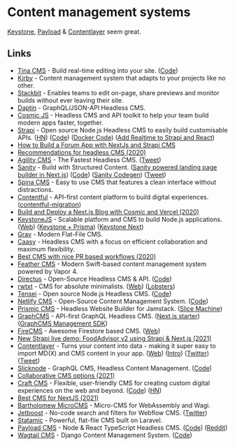 # Content management systems

[Keystone](https://keystonejs.com/), [Payload](https://payloadcms.com/) & [Contentlayer](https://www.contentlayer.dev/) seem great.

## Links

- [Tina CMS](https://tinacms.org/) - Build real-time editing into your site. ([Code](https://github.com/tinacms/tinacms))
- [Kirby](https://getkirby.com/) - Content management system that adapts to your projects like no other.
- [Stackbit](https://www.stackbit.com/) - Enables teams to edit on-page, share previews and monitor builds without ever leaving their site.
- [Daptin](https://github.com/daptin/daptin) - GraphQL/JSON-API Headless CMS.
- [Cosmic JS](https://www.cosmicjs.com/) - Headless CMS and API toolkit to help your team build modern apps faster, together.
- [Strapi](https://strapi.io/) - Open source Node.js Headless CMS to easily build customisable APIs. ([HN](https://news.ycombinator.com/item?id=23453530)) ([Code](https://github.com/strapi/strapi)) ([Docker Code](https://github.com/strapi/strapi-docker)) ([Add Realtime to Strapi and React](https://xen.codes/add-realtime-to-strapi-and-react))
- [How to Build a Forum App with NextJs and Strapi CMS](https://strapi.io/blog/how-to-build-a-forum-app-with-next-js-and-strapi-cms)
- [Recommendations for headless CMS (2020)](https://twitter.com/jorilallo/status/1273374053852753921)
- [Agility CMS](https://agilitycms.com/) - The Fastest Headless CMS. ([Tweet](https://twitter.com/rauchg/status/1274418537126219776))
- [Sanity](https://www.sanity.io/) - Build with Structured Content. ([Sanity powered landing page builder in Next.js](https://github.com/sanity-io/sanity-template-nextjs-landing-pages)) ([Code](https://github.com/sanity-io/sanity)) ([Sanity Codegen](https://github.com/ricokahler/sanity-codegen)) ([Tweet](https://twitter.com/kmelve/status/1447674577732186114))
- [Spina CMS](https://github.com/SpinaCMS/Spina) - Easy to use CMS that features a clean interface without distractions.
- [Contentful](https://www.contentful.com/) - API-first content platform to build digital experiences. ([contentful-migration](https://github.com/contentful/contentful-migration))
- [Build and Deploy a Next.js Blog with Cosmic and Vercel (2020)](https://vercel.com/guides/deploying-next-and-cosmic-with-vercel)
- [KeystoneJS](https://github.com/keystonejs/keystone) - Scalable platform and CMS to build Node.js applications. ([Web](https://www.keystonejs.com/)) ([Keystone + Prisma](https://www.keystonejs.com/blog/prisma-adapter)) ([Keystone Next](https://next.keystonejs.com/))
- [Grav](https://getgrav.org/) - Modern Flat-File CMS.
- [Caasy](https://caasy.io/) - Headless CMS with a focus on efficient collaboration and maximum flexibility.
- [Best CMS with nice PR based workflows (2020)](https://twitter.com/rauchg/status/1323053624688173056)
- [Feather CMS](https://github.com/BinaryBirds/feather) - Modern Swift-based content management system powered by Vapor 4.
- [Directus](https://directus.io/) - Open-Source Headless CMS & API. ([Code](https://github.com/directus/directus))
- [rwtxt](https://github.com/schollz/rwtxt) - CMS for absolute minimalists. ([Web](https://rwtxt.com/public)) ([Lobsters](https://lobste.rs/s/xrqaxh/schollz_rwtxt_cms_for_absolute))
- [Tensei](https://tenseijs.com/) - Open source Node.js Headless CMS. ([Code](https://github.com/tenseijs/tensei))
- [Netlify CMS](https://www.netlifycms.org/) - Open-Source Content Management System. ([Code](https://github.com/netlify/netlify-cms))
- [Prismic CMS](https://prismic.io/) - Headless Website Builder for Jamstack. ([Slice Machine](https://github.com/prismicio/slice-machine))
- [GraphCMS](https://graphcms.com/) - API-first GraphQL Headless CMS. ([Next.js starter](https://github.com/GraphCMS/reference-marketing-website)) ([GraphCMS Management SDK](https://github.com/GraphCMS/management-sdk))
- [FireCMS](https://github.com/Camberi/firecms) - Awesome Firestore based CMS. ([Web](https://firecms.co/))
- [New Strapi live demo: FoodAdvisor v2 using Strapi & Next.js (2021)](https://strapi.io/blog/foodadvisor-v2)
- [Contentlayer](https://github.com/contentlayerdev/contentlayer) - Turns your content into data - making it super easy to import MD(X) and CMS content in your app. ([Web](https://www.contentlayer.dev/)) ([Intro](https://www.contentlayer.dev/blog/beta)) ([Twitter](https://twitter.com/contentlayerdev)) ([Tweet](https://twitter.com/swyx/status/1517163485439926272))
- [Slicknode](https://slicknode.com/) - GraphQL CMS, Headless Content Management. ([Code](https://github.com/slicknode/slicknode))
- [Collaborative CMS options (2021)](https://twitter.com/derrickreimer/status/1453017970645602304)
- [Craft CMS](https://craftcms.com/) - Flexible, user-friendly CMS for creating custom digital experiences on the web and beyond. ([Code](https://github.com/craftcms/cms)) ([HN](https://news.ycombinator.com/item?id=31271668))
- [Best CMS for NextJS (2021)](https://www.reddit.com/r/nextjs/comments/qnx4rd/guys_whats_the_best_cms_for_my_nextjs_app/)
- [Bartholomew MicroCMS](https://github.com/fermyon/bartholomew) - Micro-CMS for WebAssembly and Wagi.
- [Jetboost](https://www.jetboost.io/) - No-code search and filters for Webflow CMS. ([Twitter](https://twitter.com/Jetboostio))
- [Statamic](https://statamic.com/) - Powerful, flat-file CMS built on Laravel.
- [Payload CMS](https://payloadcms.com/) - Node & React TypeScript Headless CMS. ([Code](https://github.com/payloadcms/payload)) ([Reddit](https://www.reddit.com/r/javascript/comments/tgcm1n/payload_a_headless_typescript_cms_just_shipped_20/))
- [Wagtail CMS](https://wagtail.org/) - Django Content Management System. ([Code](https://github.com/wagtail/wagtail))